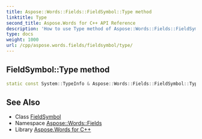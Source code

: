 ```yaml
---
title: Aspose::Words::Fields::FieldSymbol::Type method
linktitle: Type
second_title: Aspose.Words for C++ API Reference
description: 'How to use Type method of Aspose::Words::Fields::FieldSymbol class in C++.'
type: docs
weight: 1000
url: /cpp/aspose.words.fields/fieldsymbol/type/
---
```

## FieldSymbol::Type method




```cpp
static const System::TypeInfo & Aspose::Words::Fields::FieldSymbol::Type()
```

## See Also

* Class [FieldSymbol](../)
* Namespace [Aspose::Words::Fields](../../)
* Library [Aspose.Words for C++](../../../)
